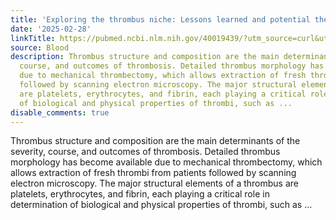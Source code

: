 ```yaml
---
title: 'Exploring the thrombus niche: Lessons learned and potential therapeutic opportunities'
date: '2025-02-28'
linkTitle: https://pubmed.ncbi.nlm.nih.gov/40019439/?utm_source=curl&utm_medium=rss&utm_campaign=journals&utm_content=7603509&fc=None&ff=20250228170956&v=2.18.0.post9+e462414
source: Blood
description: Thrombus structure and composition are the main determinants of the severity,
  course, and outcomes of thrombosis. Detailed thrombus morphology has become available
  due to mechanical thrombectomy, which allows extraction of fresh thrombi from patients
  followed by scanning electron microscopy. The major structural elements of a thrombus
  are platelets, erythrocytes, and fibrin, each playing a critical role in determination
  of biological and physical properties of thrombi, such as ...
disable_comments: true
---
```

Thrombus structure and composition are the main determinants of the severity, course, and outcomes of thrombosis. Detailed thrombus morphology has become available due to mechanical thrombectomy, which allows extraction of fresh thrombi from patients followed by scanning electron microscopy. The major structural elements of a thrombus are platelets, erythrocytes, and fibrin, each playing a critical role in determination of biological and physical properties of thrombi, such as ...